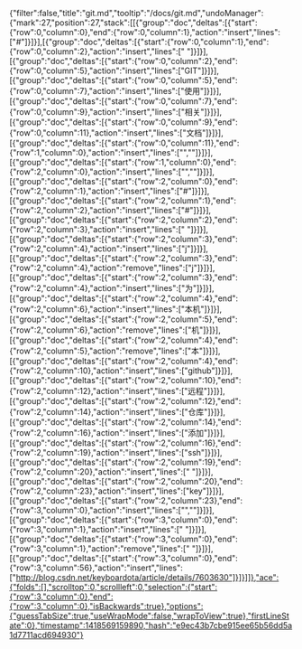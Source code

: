 {"filter":false,"title":"git.md","tooltip":"/docs/git.md","undoManager":{"mark":27,"position":27,"stack":[[{"group":"doc","deltas":[{"start":{"row":0,"column":0},"end":{"row":0,"column":1},"action":"insert","lines":["#"]}]}],[{"group":"doc","deltas":[{"start":{"row":0,"column":1},"end":{"row":0,"column":2},"action":"insert","lines":[" "]}]}],[{"group":"doc","deltas":[{"start":{"row":0,"column":2},"end":{"row":0,"column":5},"action":"insert","lines":["GIT"]}]}],[{"group":"doc","deltas":[{"start":{"row":0,"column":5},"end":{"row":0,"column":7},"action":"insert","lines":["使用"]}]}],[{"group":"doc","deltas":[{"start":{"row":0,"column":7},"end":{"row":0,"column":9},"action":"insert","lines":["相关"]}]}],[{"group":"doc","deltas":[{"start":{"row":0,"column":9},"end":{"row":0,"column":11},"action":"insert","lines":["文档"]}]}],[{"group":"doc","deltas":[{"start":{"row":0,"column":11},"end":{"row":1,"column":0},"action":"insert","lines":["",""]}]}],[{"group":"doc","deltas":[{"start":{"row":1,"column":0},"end":{"row":2,"column":0},"action":"insert","lines":["",""]}]}],[{"group":"doc","deltas":[{"start":{"row":2,"column":0},"end":{"row":2,"column":1},"action":"insert","lines":["#"]}]}],[{"group":"doc","deltas":[{"start":{"row":2,"column":1},"end":{"row":2,"column":2},"action":"insert","lines":["#"]}]}],[{"group":"doc","deltas":[{"start":{"row":2,"column":2},"end":{"row":2,"column":3},"action":"insert","lines":[" "]}]}],[{"group":"doc","deltas":[{"start":{"row":2,"column":3},"end":{"row":2,"column":4},"action":"insert","lines":["j"]}]}],[{"group":"doc","deltas":[{"start":{"row":2,"column":3},"end":{"row":2,"column":4},"action":"remove","lines":["j"]}]}],[{"group":"doc","deltas":[{"start":{"row":2,"column":3},"end":{"row":2,"column":4},"action":"insert","lines":["为"]}]}],[{"group":"doc","deltas":[{"start":{"row":2,"column":4},"end":{"row":2,"column":6},"action":"insert","lines":["本机"]}]}],[{"group":"doc","deltas":[{"start":{"row":2,"column":5},"end":{"row":2,"column":6},"action":"remove","lines":["机"]}]}],[{"group":"doc","deltas":[{"start":{"row":2,"column":4},"end":{"row":2,"column":5},"action":"remove","lines":["本"]}]}],[{"group":"doc","deltas":[{"start":{"row":2,"column":4},"end":{"row":2,"column":10},"action":"insert","lines":["github"]}]}],[{"group":"doc","deltas":[{"start":{"row":2,"column":10},"end":{"row":2,"column":12},"action":"insert","lines":["远程"]}]}],[{"group":"doc","deltas":[{"start":{"row":2,"column":12},"end":{"row":2,"column":14},"action":"insert","lines":["仓库"]}]}],[{"group":"doc","deltas":[{"start":{"row":2,"column":14},"end":{"row":2,"column":16},"action":"insert","lines":["添加"]}]}],[{"group":"doc","deltas":[{"start":{"row":2,"column":16},"end":{"row":2,"column":19},"action":"insert","lines":["ssh"]}]}],[{"group":"doc","deltas":[{"start":{"row":2,"column":19},"end":{"row":2,"column":20},"action":"insert","lines":[" "]}]}],[{"group":"doc","deltas":[{"start":{"row":2,"column":20},"end":{"row":2,"column":23},"action":"insert","lines":["key"]}]}],[{"group":"doc","deltas":[{"start":{"row":2,"column":23},"end":{"row":3,"column":0},"action":"insert","lines":["",""]}]}],[{"group":"doc","deltas":[{"start":{"row":3,"column":0},"end":{"row":3,"column":1},"action":"insert","lines":[" "]}]}],[{"group":"doc","deltas":[{"start":{"row":3,"column":0},"end":{"row":3,"column":1},"action":"remove","lines":[" "]}]}],[{"group":"doc","deltas":[{"start":{"row":3,"column":0},"end":{"row":3,"column":56},"action":"insert","lines":["http://blog.csdn.net/keyboardota/article/details/7603630"]}]}]]},"ace":{"folds":[],"scrolltop":0,"scrollleft":0,"selection":{"start":{"row":3,"column":0},"end":{"row":3,"column":0},"isBackwards":true},"options":{"guessTabSize":true,"useWrapMode":false,"wrapToView":true},"firstLineState":0},"timestamp":1418569159890,"hash":"e9ec43b7cbe915ee65b56dd5a1d7711acd694930"}